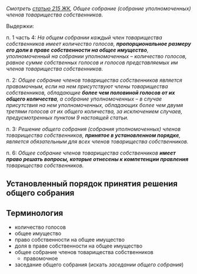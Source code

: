 _Смотреть [статью 215 ЖК](http://www.pravo.by/world_of_law/text.asp?RN=Hk1200428#&Article=215), Общее собрание (собрание уполномоченных) членов товарищества собственников._

Выдержки:

п. 1 часть 4: _На общем собрании каждый член товарищества собственников имеет количество голосов, **пропорциональное размеру его доли в праве собственности на общее имущество**, уполномоченный на собрании уполномоченных – количество голосов, равное сумме собственных голосов и голосов представляемых им членов товарищества собственников._

п. 2: _Общее собрание членов товарищества собственников является правомочным, если на нем присутствуют члены товарищества собственников, обладающие **более чем половиной голосов от их общего количества**, а собрание уполномоченных – в случае присутствия на нем уполномоченных, обладающих более чем двумя третями голосов от их общего количества, за исключением случаев, предусмотренных пунктом 9 настоящей статьи._

п. 3: _Решение общего собрания (собрания уполномоченных) членов товарищества собственников, **принятое в установленном порядке**, является обязательным для всех членов товарищества собственников._

п. 6: _Общее собрание членов товарищества собственников **имеет право решать вопросы, которые отнесены к компетенции правления** товарищества собственников._

## Установленный порядок принятия решения общего собрания

## Терминология

* количество голосов
* общее имущество
* право собственности на общее имущество
* доля в праве собственности на общее имущество
* общее собрание членов товарищества собственников
  * правомочное
* заседание общего собрания (искать _заседании общего собрания_)
